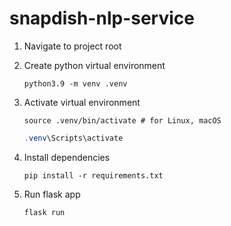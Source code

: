 # snapdish-nlp-service

1. Navigate to project root

2. Create python virtual environment

   ```shell
   python3.9 -m venv .venv
   ```

3. Activate virtual environment

   ```shell
   source .venv/bin/activate # for Linux, macOS
   ```

   ```powershell
   .venv\Scripts\activate
   ```

4. Install dependencies

   ```shell
   pip install -r requirements.txt
   ```

5. Run flask app

   ```shell
   flask run
   ```
